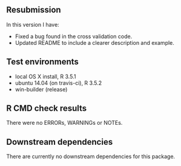 ## Resubmission  
In this version I have:

* Fixed a bug found in the cross validation code. 
* Updated README to include a clearer description and example. 

## Test environments
* local OS X install, R 3.5.1
* ubuntu 14.04 (on travis-ci), R 3.5.2
* win-builder (release)

## R CMD check results
There were no ERRORs, WARNINGs or NOTEs. 

## Downstream dependencies
There are currently no downstream dependencies for this package. 